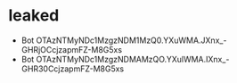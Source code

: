 # leaked
- Bot OTAzNTMyNDc1MzgzNDM1MzQ0.YXuWMA.JXnx_-GHRjOCcjzapmFZ-M8G5xs
- Bot OTAzNTMyNDc1MzgzNDMAMzQO.YXulWMA.IXnx_-GHR30CcjzapmFZ-M8G5xs
